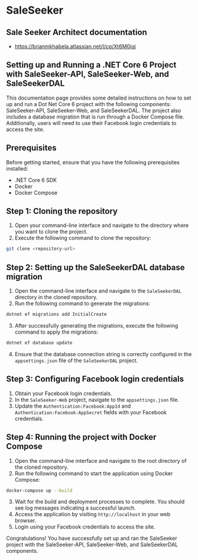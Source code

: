 # SaleSeeker



## Sale Seeker Architect documentation
  - https://brianmkhabela.atlassian.net/l/cp/Xt6M0iqj

## Setting up and Running a .NET Core 6 Project with SaleSeeker-API, SaleSeeker-Web, and SaleSeekerDAL

This documentation page provides some detailed instructions on how to set up and run a Dot Net Core 6 project with the following components: SaleSeeker-API, SaleSeeker-Web, and SaleSeekerDAL. The project also includes a database migration that is run through a Docker Compose file. Additionally, users will need to use their Facebook login credentials to access the site. 

## Prerequisites

Before getting started, ensure that you have the following prerequisites installed:

- .NET Core 6 SDK
- Docker
- Docker Compose

## Step 1: Cloning the repository

1. Open your command-line interface and navigate to the directory where you want to clone the project.
2. Execute the following command to clone the repository:

```bash
git clone <repository-url>
```

## Step 2: Setting up the SaleSeekerDAL database migration

1. Open the command-line interface and navigate to the `SaleSeekerDAL` directory in the cloned repository.
2. Run the following command to generate the migrations:

```bash
dotnet ef migrations add InitialCreate
```

3. After successfully generating the migrations, execute the following command to apply the migrations:

```bash
dotnet ef database update
```

4. Ensure that the database connection string is correctly configured in the `appsettings.json` file of the `SaleSeekerDAL` project.

## Step 3: Configuring Facebook login credentials

1. Obtain your Facebook login credentials.
2. In the `SaleSeeker-Web` project, navigate to the `appsettings.json` file.
3. Update the `Authentication:Facebook:AppId` and `Authentication:Facebook:AppSecret` fields with your Facebook credentials.

## Step 4: Running the project with Docker Compose

1. Open the command-line interface and navigate to the root directory of the cloned repository.
2. Run the following command to start the application using Docker Compose:

```bash
docker-compose up --build
```

3. Wait for the build and deployment processes to complete. You should see log messages indicating a successful launch.
4. Access the application by visiting `http://localhost` in your web browser.
5. Login using your Facebook credentials to access the site.

Congratulations! You have successfully set up and ran the SaleSeeker project with the SaleSeeker-API, SaleSeeker-Web, and SaleSeekerDAL components.
